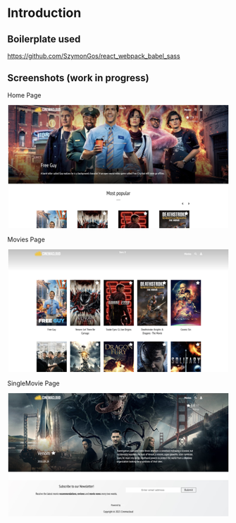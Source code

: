 # Introduction 

## Boilerplate used
https://github.com/SzymonGos/react_webpack_babel_sass


## Screenshots (work in progress)

Home Page
<p align='center'>
    <img src='/public/promo-imgs/homepage.jpg' width='500'>
</p>

Movies Page
<p align='center'>
    <img src='/public/promo-imgs/movies.jpg' width='500'>
</p>

SingleMovie Page
<p align='center'>
    <img src='/public/promo-imgs/singlemovie.jpg' width='500'>
</p>